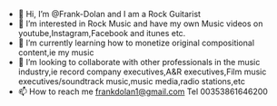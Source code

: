 - 👋 Hi, I’m @Frank-Dolan and I am a Rock Guitarist 
- 👀 I’m interested in Rock Music and have my own Music videos on youtube,Instagram,Facebook and itunes etc.
- 🌱 I’m currently learning how to monetize original compositional content,ie my music
- 💞️ I’m looking to collaborate with other professionals in the music industry,ie record company executives,A&R executives,Film music executives/soundtrack music,music media,radio stations,etc
- 📫 How to reach me frankdolan1@gmail.com Tel 00353861646200

<!---
Frank-Dolan/Frank-Dolan is a ✨ special ✨ repository because its `README.md` (this file) appears on your GitHub profile.
You can click the Preview link to take a look at your changes.
--->
